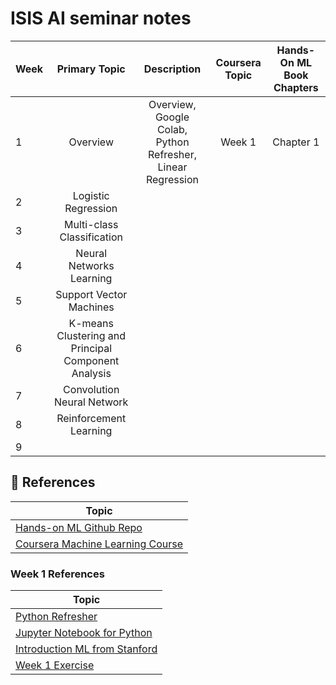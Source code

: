 # ISIS AI seminar notes




| Week | Primary Topic | Description | Coursera Topic | Hands-On ML Book Chapters | 
|-------------|:-------------:|:-------------:|:-------------:|:-------------:|
| 1 | Overview | Overview, Google Colab, Python Refresher, Linear Regression | Week 1 | Chapter 1 | Week 1 |
| 2 | Logistic Regression |  |  |  |  |
| 3 | Multi-class Classification |  |  |  |  |
| 4 | Neural Networks Learning |  |  |  |  |
| 5 | Support Vector Machines |  |  |  |  |
| 6 | K-means Clustering and Principal Component Analysis |  |  |  |  |
| 7 | Convolution Neural Network |  |  |  |  |
| 8| Reinforcement Learning |  |  |  |  |
| 9 |  |  |  |  |  |



## :memo: References



| Topic | 
| -------- | 
| [Hands-on ML Github Repo](https://github.com/tornikeo/handson-ml2)|
|[Coursera Machine Learning Course](https://www.coursera.org/learn/machine-learning)|


### Week 1 References

|Topic|
| ------- |
| [Python Refresher](http://cs229.stanford.edu/section/cs229_python_tutorial/cs229_python_friday.pdf)|
|[Jupyter Notebook for Python](https://colab.research.google.com/github/cs231n/cs231n.github.io/blob/master/python-colab.ipynb)|
|[Introduction ML from Stanford](http://cs229.stanford.edu/notes2020spring/lecture1_slide.pdf)|
|[Week 1 Exercise](https://github.com/kaleko/CourseraML/tree/master/ex1)|


